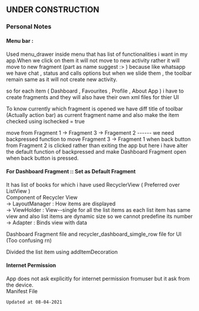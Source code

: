 ## UNDER CONSTRUCTION


### Personal Notes 


#### Menu bar : </br>
Used menu_drawer inside menu that has list of functionalities i want in my app.When we click on them it will not move to new activity rather it will move to new fragment (part as name suggest :> ) because like whatsapp we have chat , status and calls options but when we slide them , the toolbar remain same as it will not create new activity. </br>

so for each item ( Dashboard , Favourites , Profile , About App ) i have to create fragments and they will also have their own xml files for thier UI  </br>

To know currently which fragment is opened we have diff title of toolbar (Actually action bar) as current fragment name and also make the item checked using ischecked = true </br>

move from Fragment 1 -> Fragment 3 -> Fragement 2 ------ we need backpressed function to move Fragment 3 -> Fragment 1 when back button from Fragment 2 is clicked rather than exiting the app but here i have alter the default function of backpressed and make Dashboard Fragment open when back button is pressed.




#### For Dashboard Fragment :: Set as Default Fragment

It has list of books for which i have used RecyclerView ( Preferred over ListView ) </br>
   Component of Recycler View </br>
   -> LayoutManager : How items are displayed </br>
   -> ViewHolder : View--single for all the list items as each list item has same view and also list items are dynamic size so we cannot predefine its number </br>
   -> Adapter : Binds view with data </br>
   
   Dashboard Fragment file and recycler_dashboard_simgle_row file for UI
   (Too confusing rn)
   
   Divided the list item using addItemDecoration
   
    
   #### Internet Permission
   App does not ask explicitly for internet permission fromuser but it ask from the device. </br>
   Manifest File
    
    Updated at 08-04-2021
   
